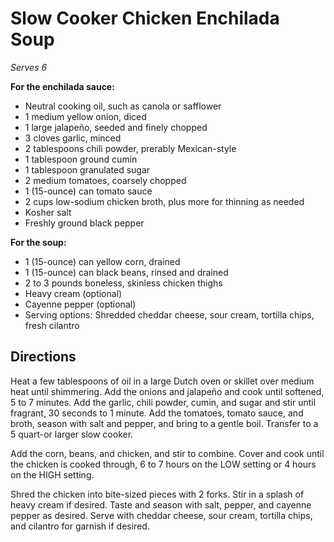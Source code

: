 # Slow Cooker Chicken Enchilada Soup
*Serves 6*

**For the enchilada sauce:**
* Neutral cooking oil, such as canola or safflower
* 1 medium yellow onion, diced
* 1 large jalapeño, seeded and finely chopped
* 3 cloves garlic, minced
* 2 tablespoons chili powder, prerably Mexican-style
* 1 tablespoon ground cumin
* 1 tablespoon granulated sugar
* 2 medium tomatoes, coarsely chopped
* 1 (15-ounce) can tomato sauce
* 2 cups low-sodium chicken broth, plus more for thinning as needed
* Kosher salt
* Freshly ground black pepper

**For the soup:**
* 1 (15-ounce) can yellow corn, drained
* 1 (15-ounce) can black beans, rinsed and drained
* 2 to 3 pounds boneless, skinless chicken thighs
* Heavy cream (optional)
* Cayenne pepper (optional)
* Serving options: Shredded cheddar cheese, sour cream, tortilla chips, fresh cilantro

## Directions
Heat a few tablespoons of oil in a large Dutch oven or skillet over medium heat until shimmering. Add the onions and jalapeño and cook until softened, 5 to 7 minutes. Add the garlic, chili powder, cumin, and sugar and stir until fragrant, 30 seconds to 1 minute. Add the tomatoes, tomato sauce, and broth, season with salt and pepper, and bring to a gentle boil. Transfer to a 5 quart-or larger slow cooker.

Add the corn, beans, and chicken, and stir to combine. Cover and cook until the chicken is cooked through, 6 to 7 hours on the LOW setting or 4 hours on the HIGH setting.

Shred the chicken into bite-sized pieces with 2 forks. Stir in a splash of heavy cream if desired. Taste and season with salt, pepper, and cayenne pepper as desired. Serve with cheddar cheese, sour cream, tortilla chips, and cilantro for garnish if desired.

